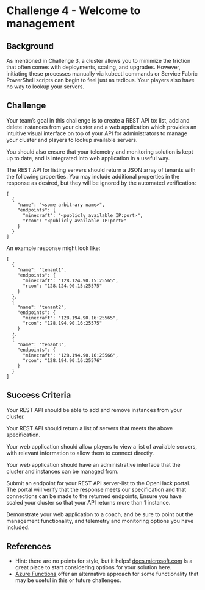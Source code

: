 # Challenge 4 - Welcome to management

## Background
As mentioned in Challenge 3, a cluster allows you to minimize the friction that often comes with deployments, scaling, and upgrades. However, initiating these processes manually via kubectl commands or Service Fabric PowerShell scripts can begin to feel just as tedious. Your players also have no way to lookup your servers.

## Challenge
Your team’s goal in this challenge is to create a REST API to: list, add and delete instances from your cluster and a web application which provides an intuitive visual interface on top of your API for administrators to manage your cluster and players to lookup available servers.

You should also ensure that your telemetry and monitoring solution is kept up to date, and is integrated into web application in a useful way.

The REST API for listing servers should return a JSON array of tenants with the following properties. You may include additional properties in the response as desired, but they will be ignored by the automated verification:

```
[
  {
    "name": "<some arbitrary name>",
    "endpoints": {
      "minecraft": "<publicly available IP:port>",
      "rcon": "<publicly available IP:port>"
    }
  }
]
```

An example response might look like:
```
[
  {
    "name": "tenant1",
    "endpoints": {
      "minecraft": "128.124.90.15:25565",
      "rcon": "128.124.90.15:25575"
    }
  },
  {
    "name": "tenant2",
    "endpoints": {
      "minecraft": "128.194.90.16:25565",
      "rcon": "128.194.90.16:25575"
    }
  },
  {
    "name": "tenant3",
    "endpoints": {
      "minecraft": "128.194.90.16:25566",
      "rcon": "128.194.90.16:25576"
    }
  }
]
```

## Success Criteria
Your REST API should be able to add and remove instances from your cluster.

Your REST API should return a list of servers that meets the above specification.

Your web application should allow players to view a list of available servers, with relevant information to allow them to connect directly.

Your web application should have an administrative interface that the cluster and instances can be managed from.

Submit an endpoint for your REST API server-list to the OpenHack portal. The portal will verify that the response meets our specification and that connections can be made to the returned endpoints, Ensure you have scaled your cluster so that your API returns more than 1 instance.

Demonstrate your web application to a coach, and be sure to point out the management functionality, and telemetry and monitoring options you have included.

## References
- Hint: there are no points for style, but it helps!
[docs.microsoft.com](https://docs.microsoft.com/en-us/azure/) Is a great place to start considering options for your solution here.
- [Azure Functions](https://docs.microsoft.com/en-us/azure/azure-functions/) offer an alternative approach for some functionality that may be useful in this or future challenges.